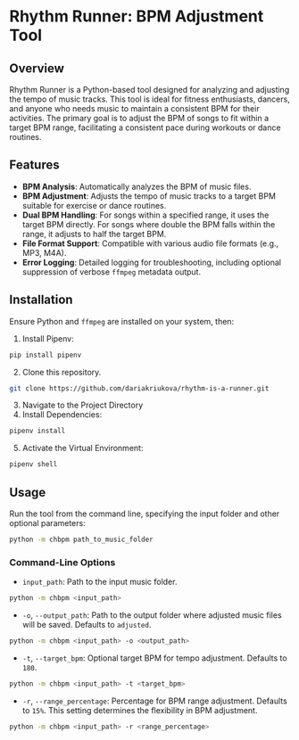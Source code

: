 # Rhythm Runner: BPM Adjustment Tool

## Overview
Rhythm Runner is a Python-based tool designed for analyzing and adjusting the tempo of music tracks. This tool is ideal for fitness enthusiasts, dancers, and anyone who needs music to maintain a consistent BPM for their activities. The primary goal is to adjust the BPM of songs to fit within a target BPM range, facilitating a consistent pace during workouts or dance routines.

## Features
- **BPM Analysis**: Automatically analyzes the BPM of music files.
- **BPM Adjustment**: Adjusts the tempo of music tracks to a target BPM suitable for exercise or dance routines.
- **Dual BPM Handling**: For songs within a specified range, it uses the target BPM directly. For songs where double the BPM falls within the range, it adjusts to half the target BPM.
- **File Format Support**: Compatible with various audio file formats (e.g., MP3, M4A).
- **Error Logging**: Detailed logging for troubleshooting, including optional suppression of verbose `ffmpeg` metadata output.

## Installation
Ensure Python and `ffmpeg` are installed on your system, then:

1. Install Pipenv:
```bash
pip install pipenv
```
2. Clone this repository.
```bash
git clone https://github.com/dariakriukova/rhythm-is-a-runner.git
```
3. Navigate to the Project Directory
4. Install Dependencies:
```bash
pipenv install
```
5. Activate the Virtual Environment:
```bash
pipenv shell
```

## Usage
Run the tool from the command line, specifying the input folder and other optional parameters:

```bash
python -m chbpm path_to_music_folder
```

### Command-Line Options
- `input_path`: Path to the input music folder. 
```bash
python -m chbpm <input_path>
```
- `-o`, `--output_path`: Path to the output folder where adjusted music files will be saved. Defaults to `adjusted`.  
```bash
python -m chbpm <input_path> -o <output_path>
```
- `-t`, `--target_bpm`: Optional target BPM for tempo adjustment. Defaults to `180`.  
```bash
python -m chbpm <input_path> -t <target_bpm>
```
- `-r`, `--range_percentage`: Percentage for BPM range adjustment. Defaults to `15%`. This setting determines the 
flexibility in BPM adjustment.  
```bash
python -m chbpm <input_path> -r <range_percentage>
```